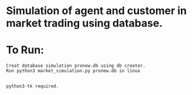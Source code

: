 # Simulation of agent and customer in market trading using database.
# To Run:
	Creat database simulation pronew.db using db creator.
	Run python3 market_simulation.py pronew.db in linux

	
	python3-tk required.